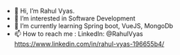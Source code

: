 - 👋 Hi, I’m Rahul Vyas.
- 👀 I’m interested in Software Development
- 🌱 I’m currently learning Spring boot, VueJS, MongoDb
- 📫 How to reach me : LinkedIn: @RahulVyas https://www.linkedin.com/in/rahul-vyas-196655b4/

<!---
rahulv017/rahulv017 is a ✨ special ✨ repository because its `README.md` (this file) appears on your GitHub profile.
You can click the Preview link to take a look at your changes.
--->
